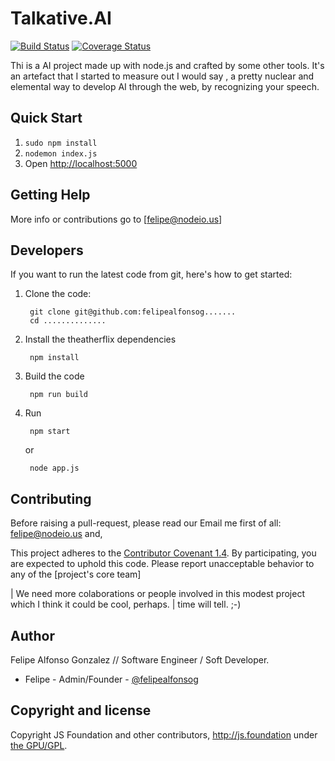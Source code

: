 # Talkative.AI

[![Build Status](https://travis-ci.org/node-red/node-red.svg)](https://travis-ci.org/theatherflix/theatherflix)
[![Coverage Status](https://coveralls.io/repos/node-red/node-red/badge.svg?branch=master)](https://coveralls.io/r/theatherflix/theatherflix?branch=master) 

Thi is a AI project made up with node.js and crafted by some other tools. It's an artefact that I started to measure out I would say , a pretty nuclear and elemental way to develop AI through the web, by recognizing your speech.

## Quick Start

1. `sudo npm install`
2. `nodemon index.js`
3. Open <http://localhost:5000>

## Getting Help

More info or contributions go to [felipe@nodeio.us] 


## Developers

If you want to run the latest code from git, here's how to get started:

1. Clone the code:

        git clone git@github.com:felipealfonsog.......
        cd ..............

2. Install the theatherflix dependencies

        npm install

3. Build the code

        npm run build

4. Run

        npm start
   or

        node app.js

## Contributing

Before raising a pull-request, please read our
Email me first of all: felipe@nodeio.us and,

This project adheres to the [Contributor Covenant 1.4](http://contributor-covenant.org/version/1/4/).
 By participating, you are expected to uphold this code. Please report unacceptable
 behavior to any of the [project's core team]


| We need more colaborations or people involved in this modest project which I think it could be cool, perhaps.
| time will tell. ;-)

## Author

Felipe Alfonso Gonzalez // Software Engineer / Soft Developer.

* Felipe - Admin/Founder - [@felipealfonsog](http://twitter.com/felipealfonsog)


## Copyright and license
 
Copyright JS Foundation and other contributors, http://js.foundation under [the GPU/GPL](LICENSE).

